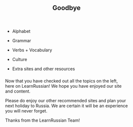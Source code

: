 <!DOCTYPE html>
<html lang="en">
<head>
<meta charset="utf-8">
<meta name="viewport" content="width=device-width, initial-scale=1">
<style>
* {
  box-sizing: border-box;
}

body {
  font-family: Arial, Helvetica, sans-serif;
}

/* Style the header */
header {
  background-color: #666;
  padding: 30px;
  text-align: center;
  font-size: 35px;
  color: white;
}

/* Create two columns/boxes that floats next to each other */
nav {
  float: left;
  width: 30%;
  height: 300px; /* only for demonstration, should be removed */
  background: #ccc;
  padding: 20px;
}

/* Style the list inside the menu */
nav ul {
  list-style-type: none;
  padding: 0;
}

article {
  float: left;
  padding: 20px;
  width: 70%;
  background-color: #f1f1f1;
  height: 300px; /* only for demonstration, should be removed */
}

/* Clear floats after the columns */
section:after {
  content: "";
  display: table;
  clear: both;
}

/* Style the footer */
footer {
  background-color: #777;
  padding: 10px;
  text-align: center;
  color: white;
}

/* Responsive layout - makes the two columns/boxes stack on top of each other instead of next to each other, on small screens */
@media (max-width: 600px) {
  nav, article {
    width: 100%;
    height: auto;
  }
}
</style>
</head>
<body>

<header>
  <h2>Goodbye</h2>
</header>

<section>
  <nav>
    <ul>
      <li>Alphabet</li>
      <p></p>
      <li>Grammar</li>
      <p></p>
      <li>Verbs + Vocabulary</li>
      <p></p>
      <li>Culture</li>
      <p></p>
      <li>Extra sites and other resources</li>
    </ul>
  </nav>
  
  <article>
    <h1></h1>
    <p>Now that you have checked out all the topics on the left, here on LearnRussian! We hope you have enjoyed our site and content.</p>
    <p>Please do enjoy our other recommended sites and plan your next holiday to Russia. We are certain it will be an experience you will never forget.</p>
  </article>
</section>

<footer>
  <p>Thanks from the LearnRussian Team!</p>
</footer>

</body>

